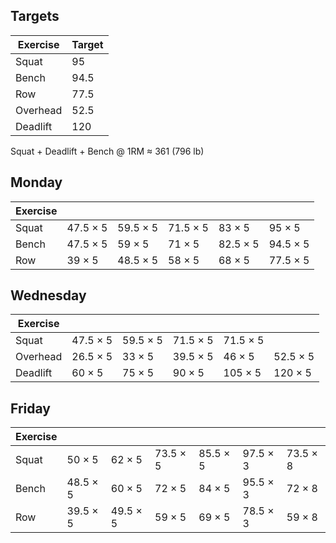 ---
---


## Targets

| Exercise | Target |
| ---      | ------ |
| Squat    | 95 |
| Bench    | 94.5 |
| Row      | 77.5 |
| Overhead | 52.5 |
| Deadlift | 120 |

Squat + Deadlift + Bench @ 1RM ≈ 361 (796 lb)

## Monday

| Exercise |     |     |     |     |     |
| ---      | --- | --- | --- | --- | --- |
| Squat    | 47.5 × 5 | 59.5 × 5 | 71.5 × 5 | 83 × 5 | 95 × 5 |
| Bench    | 47.5 × 5 | 59 × 5 | 71 × 5 | 82.5 × 5 | 94.5 × 5 |
| Row      | 39 × 5 | 48.5 × 5 | 58 × 5 | 68 × 5 | 77.5 × 5 |

## Wednesday

| Exercise |     |     |     |     |     |
| ---      | --- | --- | --- | --- | --- |
| Squat    | 47.5 × 5 | 59.5 × 5 | 71.5 × 5 | 71.5 × 5 |
| Overhead | 26.5 × 5 | 33 × 5 | 39.5 × 5 | 46 × 5 | 52.5 × 5 |
| Deadlift | 60 × 5 | 75 × 5 | 90 × 5 | 105 × 5 | 120 × 5 |

## Friday

| Exercise |     |     |     |     |     |     |
| ---      | --- | --- | --- | --- | --- | --- |
| Squat    | 50 × 5 | 62 × 5 | 73.5 × 5 | 85.5 × 5 | 97.5 × 3 | 73.5 × 8 |
| Bench    | 48.5 × 5 | 60 × 5 | 72 × 5 | 84 × 5 | 95.5 × 3 | 72 × 8 |
| Row      | 39.5 × 5 | 49.5 × 5 | 59 × 5 | 69 × 5 | 78.5 × 3 | 59 × 8 |

